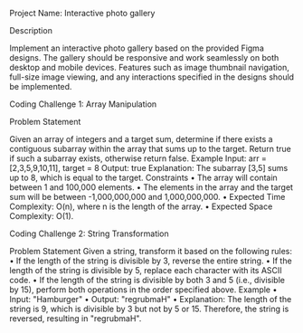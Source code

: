 Project Name: Interactive photo gallery

Description

Implement an interactive photo gallery based on the provided Figma designs. The gallery should be responsive and work seamlessly on both desktop and mobile devices. Features such as image thumbnail navigation, full-size image viewing, and any interactions specified in the designs should be implemented.

Coding Challenge 1: Array Manipulation

Problem Statement

Given an array of integers and a target sum, determine if there exists a contiguous subarray within the array that sums up to the target. Return true if such a subarray exists, otherwise return false.
Example
Input: arr = [2,3,5,9,10,11], target = 8
Output: true
Explanation: The subarray [3,5] sums up to 8, which is equal to the target.
Constraints
•	The array will contain between 1 and 100,000 elements.
•	The elements in the array and the target sum will be between -1,000,000,000 and 1,000,000,000.
•	Expected Time Complexity: O(n), where n is the length of the array.
•	Expected Space Complexity: O(1).

Coding Challenge 2: String Transformation

Problem Statement
Given a string, transform it based on the following rules:
•	If the length of the string is divisible by 3, reverse the entire string.
•	If the length of the string is divisible by 5, replace each character with its ASCII code.
•	If the length of the string is divisible by both 3 and 5 (i.e., divisible by 15), perform both operations in the order specified above.
Example
•	Input: "Hamburger"
•	Output: "regrubmaH"
•	Explanation: The length of the string is 9, which is divisible by 3 but not by 5 or 15. Therefore, the string is reversed, resulting in "regrubmaH".
